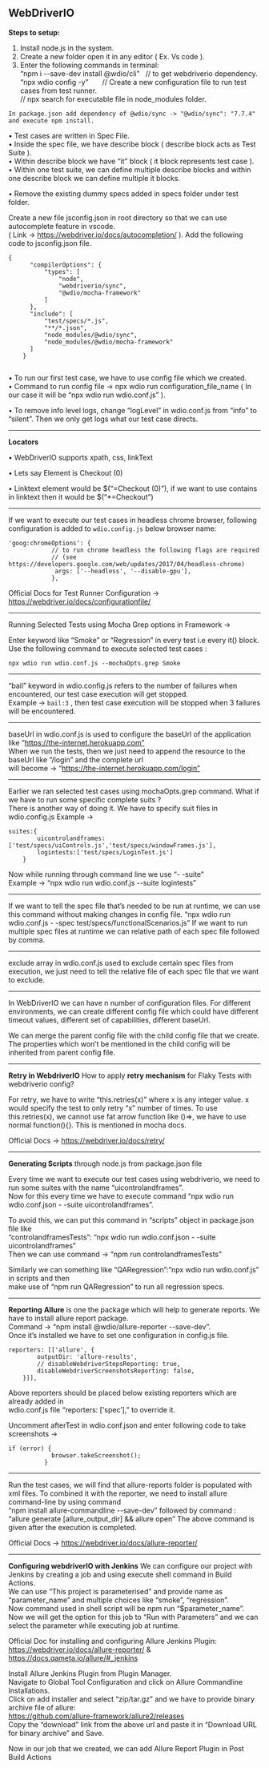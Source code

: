 WebDriverIO
------------  

__Steps to setup:__

1. Install node.js in the system.  
2. Create a new folder open it in any editor ( Ex. Vs code ).  
3. Enter the following commands in terminal:  
“npm i --save-dev install @wdio/cli”     &nbsp;&nbsp;// to get webdriverio dependency.  
“npx wdio config -y”               &nbsp; &nbsp;&nbsp;&nbsp; // Create a new configuration file to run test cases from test runner.  
// npx search for executable file in node_modules folder.

`In package.json add dependency of @wdio/sync -> "@wdio/sync": "7.7.4" and execute npm install.`

• Test cases are written in Spec File.  
• Inside the spec file, we have describe block ( describe block acts as Test Suite ).  
• Within describe block we have “it” block ( it block represents test case ).  
• Within one test suite, we can define multiple describe blocks and within one describe block we can define multiple it blocks.  

• Remove the existing dummy specs added in specs folder under test folder.

Create a new file jsconfig.json in root directory so that we can use autocomplete feature in vscode.  
( Link -> https://webdriver.io/docs/autocompletion/ ). 
Add the following code to jsconfig.json file.  
```
{
      "compilerOptions": {
          "types": [
              "node",
              "webdriverio/sync",
              "@wdio/mocha-framework"
          ]
      },
      "include": [
          "test/specs/*.js",
          "**/*.json",
          "node_modules/@wdio/sync",
          "node_modules/@wdio/mocha-framework"
      ]
    }
    
```

• To run our first test case, we have to use config file which we created.  
• Command to run config file -> npx wdio run configuration_file_name ( In our case it will be “npx wdio run wdio.conf.js” ). 

• To remove info level logs, change “logLevel” in wdio.conf.js from “info” to “silent”. Then we only get logs what our test case directs.

--------------------------------  
__Locators__  

• WebDriverIO supports xpath, css, linkText

• Lets say Element is <a class=‘nav-link>Checkout (0)</a>     

• Linktext element would be $(“=Checkout (0)”), if we want to use contains in linktext then it would be $(“*=Checkout”)   

--------------------------------  
If we want to execute our test cases in headless chrome browser, following configuration is added to `wdio.config.js` below browser name:       
```
'goog:chromeOptions': {
            // to run chrome headless the following flags are required
            // (see https://developers.google.com/web/updates/2017/04/headless-chrome)
             args: ['--headless', '--disable-gpu'],
            },
```

Official Docs for Test Runner Configuration -> https://webdriver.io/docs/configurationfile/

--------------------------------  
Running Selected Tests using Mocha Grep options in Framework ->

Enter keyword like “Smoke” or “Regression” in every test i.e every it() block. Use the following command to execute selected test cases :   

```npx wdio run wdio.conf.js --mochaOpts.grep Smoke``` 

--------------------------------  
“bail” keyword in wdio.config.js refers to the number of failures when encountered, our test case execution will get stopped.  
Example -> `bail:3` , then test case execution will be stopped when 3 failures will be encountered.

--------------------------------  
baseUrl in wdio.conf.js is used to configure the baseUrl of the application like “https://the-internet.herokuapp.com”  
When we run the tests, then we just need to append the resource to the baseUrl like “/login” and the complete url  
will become -> “https://the-internet.herokuapp.com/login”

--------------------------------  
Earlier we ran selected test cases using mochaOpts.grep command. What if we have to run some specific complete suits ?  
There is another way of doing it. We have to specify suit files in wdio.config.js
Example ->   
```
suites:{
        uicontrolandframes:['test/specs/uiControls.js','test/specs/windowFrames.js'],
        logintests:['test/specs/LoginTest.js']
    }
```
Now while running through command line we use “- -suite”  
Example -> “npx wdio run wdio.conf.js --suite logintests”  

--------------------------------  
If we want to tell the spec file that’s needed to be run at runtime,  we can use this command without making changes in config file.
“npx wdio run wdio.conf.js - -spec test/specs/functionalScenarios.js”
If we want to run multiple spec files at runtime we can relative path of each spec file followed by comma.

--------------------------------  

exclude array in wdio.conf.js used to exclude certain spec files from execution, we just need to tell the relative file of each spec file that we want to exclude.

--------------------------------   
In WebDriverIO we can have n number of configuration files. 
For different environments, we can create different config file which could have different timeout values, different set of capabilities, different baseUrl.  

We can merge the parent config file with the child config file that we create. The properties which won’t be mentioned in the child config will be inherited from parent config file.

--------------------------------  
__Retry in WebdriverIO__
How to apply __retry mechanism__ for Flaky Tests with webdriverio config?

For retry, we have to write “this.retries(x)” where x is any integer value. x would specify the test to only retry “x” number of times.
To use this.retries(x), we cannot use fat arrow function like ()=>, we have to use normal function(){}. This is mentioned in mocha docs.  

Official Docs -> https://webdriver.io/docs/retry/  

--------------------------------  
__Generating Scripts__ through node.js from package.json file

Every time we want to execute our test cases using webdriverio, we need to run some suites with the name “uicontrolandframes”.  
Now for this every time we have to execute command “npx wdio run wdio.conf.json - -suite uicontrolandframes”.  

To avoid this, we can put this command in “scripts” object in package.json file like  
“controlandframesTests”: “npx wdio run wdio.conf.json - -suite uicontrolandframes”  
Then we can use command -> “npm run controlandframesTests”  

Similarly we can something like “QARegression”:”npx wdio run wdio.conf.js” in scripts and then  
make use of “npm run QARegression” to run all regression specs.

--------------------------------  
__Reporting__
__Allure__ is one the package which will help to generate reports. We have to install allure report package.  
Command -> “npm install @wdio/allure-reporter --save-dev”.  
Once it’s installed we have to set one configuration in config.js file.  
```
reporters: [['allure', {
        outputDir: 'allure-results',
        // disableWebdriverStepsReporting: true,
        disableWebdriverScreenshotsReporting: false,
    }]],

```
Above reporters should be placed below existing reporters which are already added in   
wdio.conf.js file “reporters: ['spec’],” to override it.  

Uncomment afterTest in wdio.conf.json and enter following code to take screenshots ->   
```
if (error) {
            browser.takeScreenshot();
          }
```
--------------------------------  
Run the test cases, we will find that allure-reports folder is populated with xml files.
To combined it with the reporter, we need to install allure command-line by using command  
“npm install allure-commandline --save-dev” followed by command :  
“allure generate [allure_output_dir] && allure open” 
The above command is given after the execution is completed.


Official Docs -> https://webdriver.io/docs/allure-reporter/

--------------------------------  
__Configuring webdriverIO with Jenkins__
We can configure our project with Jenkins by creating a job and using execute shell command in Build Actions.  
We can use “This project is parameterised” and provide name as “parameter_name” and multiple choices like “smoke”, “regression”.  
Now command used in shell script will be npm run “$parameter_name”.  
Now we will get the option for this job to “Run with Parameters” and we can select the parameter while executing job at runtime.  

Official Doc for installing and configuring Allure Jenkins Plugin:  
https://webdriver.io/docs/allure-reporter/ & https://docs.qameta.io/allure/#_jenkins  

Install Allure Jenkins Plugin from Plugin Manager.  
Navigate to Global Tool Configuration and click on Allure Commandline Installations.  
Click on add installer and select “zip/tar.gz” and we have to provide binary archive file of allure:    
https://github.com/allure-framework/allure2/releases  
Copy the “download” link from the above url and paste it in “Download URL for binary archive” and Save.  

Now in our job that we created, we can add Allure Report Plugin in Post Build Actions  






















